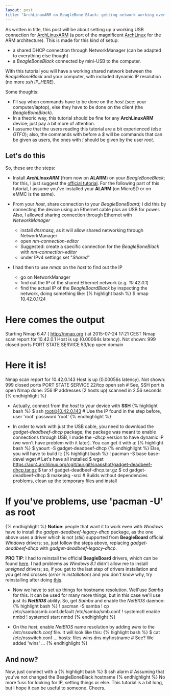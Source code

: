 ```yaml
---
layout: post
title: "ArchLinuxARM on BeagleBone Black: getting network working over USB"
---
```


As written in title, this post will be about setting up a working USB connection for [ArchLinuxARM](http://archlinuxarm.org) (a port of the magnificent [ArchLinux](https://www.archlinux.org) for the ARM architecture).
This is made for this kind of setup:

* a shared DHCP connection through NetworkManager (can be adapted to everything else though)
* a *BeagleBoneBlack* connected by mini-USB to the computer.

With this tutorial you will have a working shared network between the *BeagleBoneBlack* and your computer,
with included dynamic IP resolution (no more *ssh IP_HERE*).

Some thoughts:

* I'll say when commands have to be done on the *host* (see: your computer/laptop), else they have to be done
on the client (the *BeagleBoneBlack*).
* In a theoric way, this tutorial should be fine for any **ArchLinuxARM** device; just pay a bit more of attention.
* I assume that the users reading this tutorial are a bit experienced (else *GTFO*); also, the commands with before a *$*
will be commands that can be given as users, the ones with *!* should be given by the user *root*.

## Let's do this
So, these are the steps:

- Install ***ArchLinuxARM*** (from now on **ALARM**) on your *BeagleBoneBlack*;
for this, I just suggest the [official tutorial](http://archlinuxarm.org/platforms/armv7/ti/beaglebone-black).
For the following part of this tutorial, I assume you've installed your **ALARM** (on MicroSD or on eMMC is the same).

- From your *host*, share connection to your *BeagleBoneBoard*;
I did this by connecting the device using an Ethernet cable plus an USB for power.
Also, I allowed sharing connection through Ethernet with *NetworkManager*
  * install *dnsmasq*, as it will allow shared networking through NetworkManager
  * open *nm-connection-editor*
  * Suggested: create a specific connection for the *BeagleBoneBlack* with *nm-connection-editor*
  * under IPv4 settings set "*Shared*"

- I had then to use *nmap* on the *host* to find out the IP
  * go on NetworkManager
  * find out the IP of the shared Ethernet network (*e.g. 10.42.0.1*)
  * find the actual IP of the *BeagleBoardBlack* by inspecting the network, doing something like:
{% highlight bash %}
$ nmap 10.42.0.1/24
# Here comes the output
Starting Nmap 6.47 ( http://nmap.org ) at 2015-07-24 17:21 CEST
Nmap scan report for 10.42.0.1
Host is up (0.00064s latency).
Not shown: 999 closed ports
PORT   STATE SERVICE
53/tcp open  domain
# Here it is!
Nmap scan report for 10.42.0.143
Host is up (0.00056s latency).
Not shown: 999 closed ports
PORT   STATE SERVICE
22/tcp open  ssh # See, SSH port is open
Nmap done: 256 IP addresses (2 hosts up) scanned in 2.56 seconds
{% endhighlight %}

- Actually, connect from the *host* to your device with **SSH**
{% highlight bash %}
$ ssh root@10.42.0.143 # Use the IP found in the step before, user 'root' password 'root'
{% endhighlight %}

- In order to work with just the USB cable, you need to download the *gadget-deadbeef-dhcp* package;
the package was meant to enable connections through USB, I made the *-dhcp* version to have dynamic IP
(we won't have problem with it later). You can get it with a:
{% highlight bash %}
$ yaourt -S gadget-deadbeef-dhcp
{% endhighlight %}
Else, you will have to build it:
{% highlight bash %}
! pacman -S base base-devel wget # Let's have all installed
$ wget https://aur4.archlinux.org/cgit/aur.git/snapshot/gadget-deadbeef-dhcp.tar.gz
$ tar xf gadget-deadbeef-dhcp.tar.gz
$ cd gadget-deadbeef-dhcp
$ makepkg -srci # Builds without dependencies problems, clean up the temporary files and install
# If you've problems, use 'pacman -U' as root
{% endhighlight %}
**Notice**: people that want it to work even with *Windows* have to install the *gadget-deadbeef-legacy-dhcp*
package, as the one above uses a driver which is not (*still*) supported from **BeagleBoard** official *Windows*
drivers; so, just follow the steps above, replacing *gadget-deadbeef-dhcp* with *gadget-deadbeef-legacy-dhcp*.

**PRO TIP**: I had to reinstall the official **BeagleBoard** drivers, which can be found [here](http://beagleboard.org/getting-started#step2).
I had problems as *Windows 8.1* didn't allow me to install *unsigned* drivers; so, if you get to the last step of drivers installation
and you get red crosses (*error in installation*) and you don't know why, try reinstalling after doing
[this](http://www.howtogeek.com/167723/how-to-disable-driver-signature-verification-on-64-bit-windows-8.1-so-that-you-can-install-unsigned-drivers/).

- Now we have to set up things for hostname resolution. Well'use *Samba* for this.
It can be used for many more things, but in this case we'll use just its ***NetBIOS*** ability.
So, get *Samba* and enable the *NetBIOS* daemon:
{% highlight bash %}
! pacman -S samba
! cp /etc/samba/smb.conf.default /etc/samba/smb.conf
! systemctl enable nmbd
! systemctl start nmbd
{% endhighlight %}

- On the *host*, enable *NetBIOS* name resolution by adding *wins* to the */etc/nsswitch.conf* file.
It will look like this:
{% highlight bash %}
$ cat /etc/nsswitch.conf 
...
hosts: files wins dns myhostname # See? We added 'wins' 
...
{% endhighlight %}

## And now?
Now, just connect with a
{% highlight bash %}
$ ssh alarm # Assuming that you've not changed the BeagleBoneBlack hostname
{% endhighlight %}
No more fuss for looking for IP, setting things or else.
This tutorial is a bit long, but I hope it can be useful to someone. Cheers.
